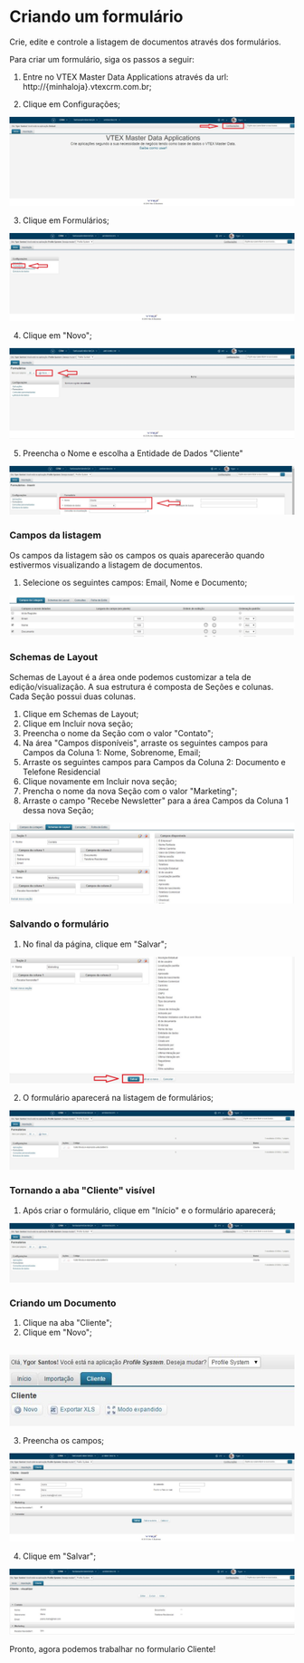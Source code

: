 # Criando um formulário

Crie, edite e controle a listagem de documentos através dos formulários.

Para criar um formulário, siga os passos a seguir:

1. Entre no VTEX Master Data Applications através da url: http://{minhaloja}.vtexcrm.com.br;

2. Clique em Configurações;
<a href="../img/home-1.jpg" target="\_blank">
<img src="../img/home-1.jpg" alt="Home" />
</a>

3. Clique em Formulários;
<a href="../img/config-2.jpg" target="\_blank">
<img src="../img/config-2.jpg" alt="" />
</a>

4. Clique em "Novo";
<a href="../img/form-list-1.jpg" target="\_blank">
<img src="../img/form-list-1.jpg" alt="" />
</a>

5. Preencha o Nome e escolha a Entidade de Dados "Cliente"
<a href="../img/form-edit-1.jpg" target="\_blank">
<img src="../img/form-edit-1.jpg" alt="" />
</a>

### Campos da listagem

Os campos da listagem são os campos os quais aparecerão quando estivermos visualizando a listagem de documentos.

1. Selecione os seguintes campos: Email, Nome e Documento;
<a href="../img/form-edit-2.jpg" target="\_blank">
<img src="../img/form-edit-2.jpg" alt="" />
</a>

### Schemas de Layout

Schemas de Layout é a área onde podemos customizar a tela de edição/visualização.
A sua estrutura é composta de Seções e colunas. Cada Seção possui duas colunas.

1. Clique em Schemas de Layout;
2. Clique em Incluir nova seção;
3. Preencha o nome da Seção com o valor "Contato";
4. Na área "Campos disponíveis", arraste os seguintes campos para Campos da Coluna 1: Nome, Sobrenome, Email;
5. Arraste os seguintes campos para Campos da Coluna 2: Documento e Telefone Residencial
6. Clique novamente em Incluir nova seção;
7. Prencha o nome da nova Seção com o valor "Marketing";
8. Arraste o campo "Recebe Newsletter" para a área Campos da Coluna 1 dessa nova Seção;
<a href="../img/form-edit-3.jpg" target="\_blank">
<img src="../img/form-edit-3.jpg" alt="" />
</a>

### Salvando o formulário

1. No final da página, clique em "Salvar";
<a href="../img/form-edit-4.jpg" target="\_blank">
<img src="../img/form-edit-4.jpg" alt="" />
</a>

2. O formulário aparecerá na listagem de formulários;
<a href="../img/form-edit-save-1.jpg" target="\_blank">
<img src="../img/form-edit-save-1.jpg" alt="" />
</a>


### Tornando a aba "Cliente" visível

1. Após criar o formulário, clique em "Início" e o formulário aparecerá;
<a href="../img/form-edit-save-1.jpg" target="\_blank">
<img src="../img/form-edit-save-1.jpg" alt="" />
</a>

### Criando um Documento

1. Clique na aba "Cliente";
2. Clique em "Novo";
<br />
<a href="../img/form-sheet-new-1.jpg" target="\_blank" style="width: 100%">
<img src="../img/form-sheet-new-1.jpg" alt="" />
</a>

3. Preencha os campos;
<a href="../img/form-sheet-new-2.jpg" target="\_blank">
<img src="../img/form-sheet-new-2.jpg" alt="" />
</a>

4. Clique em "Salvar";
<a href="../img/form-sheet-new-3.jpg" target="\_blank">
<img src="../img/form-sheet-new-3.jpg" alt="" />
</a>

Pronto, agora podemos trabalhar no formulario Cliente!

